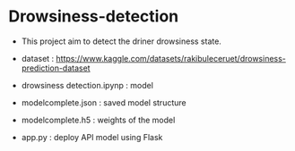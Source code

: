 # Drowsiness-detection

- This project aim to detect the driner drowsiness state.

- dataset : https://www.kaggle.com/datasets/rakibuleceruet/drowsiness-prediction-dataset

- drowsiness detection.ipynp : model

- modelcomplete.json : saved model structure

- modelcomplete.h5 : weights of the model

- app.py : deploy API model using Flask
